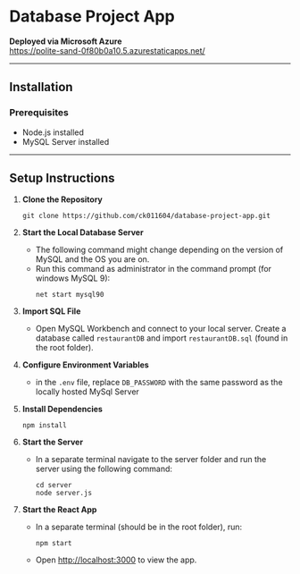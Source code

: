 # Database Project App

**Deployed via Microsoft Azure**  
https://polite-sand-0f80b0a10.5.azurestaticapps.net/

---

## Installation

### Prerequisites

- Node.js installed  
- MySQL Server installed  

---

## Setup Instructions


1. **Clone the Repository**
   ```
   git clone https://github.com/ck011604/database-project-app.git
   ```
   
2. **Start the Local Database Server**
   - The following command might change depending on the version of MySQL and the OS you are on.
   - Run this command as administrator in the command prompt (for windows MySQL 9):  
     ```
     net start mysql90
     ```

3. **Import SQL File**  
   - Open MySQL Workbench and connect to your local server. Create a database called `restaurantDB` and import `restaurantDB.sql` (found in the root folder).


4. **Configure Environment Variables**   
   - in the `.env` file, replace `DB_PASSWORD` with the same password as the locally hosted MySql Server
     
5. **Install Dependencies**
   ```
   npm install
   ```

6. **Start the Server**  
   - In a separate terminal navigate to the server folder and run the server using the following command: 
     ```
     cd server
     node server.js
     ```

7. **Start the React App**  
   - In a separate terminal (should be in the root folder), run:  
     ```
     npm start
     ```  
   - Open [http://localhost:3000](http://localhost:3000) to view the app.
